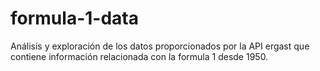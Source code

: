 # formula-1-data
Análisis y exploración de los datos proporcionados por la API ergast que contiene información relacionada con la formula 1 desde 1950.



